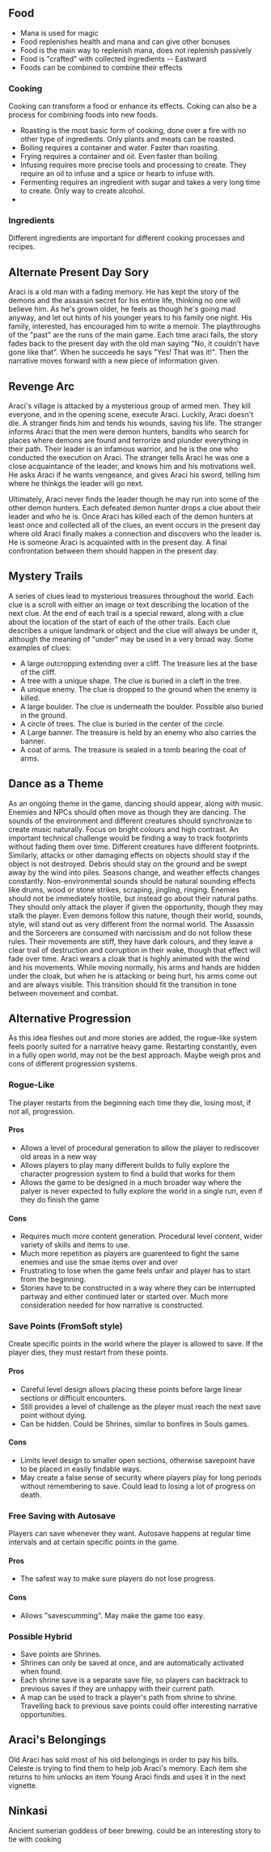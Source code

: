 ## Food
* Mana is used for magic
* Food replenishes health and mana and can give other bonuses
* Food is the main way to replenish mana, does not replenish passively
* Food is "crafted" with collected ingredients -- Eastward
* Foods can be combined to combine their effects
### Cooking
Cooking can transform a food or enhance its effects. Coking can also be a process for combining foods into new foods.

* Roasting is the most basic form of cooking, done over a fire with no other type of ingredients. Only plants and meats can be roasted.
* Boiling requires a container and water. Faster than roasting.
* Frying requires a container and oil. Even faster than boiling.
* Infusing requires more precise tools and processing to create. They require an oil to infuse and a spice or hearb to infuse with.
* Fermenting requires an ingredient with sugar and takes a very long time to create. Only way to create alcohol.
* 

### Ingredients
Different ingredients are important for different cooking processes and recipes.

## Alternate Present Day Sory
Araci is a old man with a fading memory. He has kept the story of the demons and the assassin secret for his entire life, thinking no one will believe him. As he's grown older, he feels as though he's going mad anyway, and let out hints of his younger years to his family one night. His family, interested, has encouraged him to write a memoir. The playthroughs of the "past" are the runs of the main game. Each time araci fails, the story fades back to the present day with the old man saying "No, it couldn't have gone like that". When he succeeds he says "Yes! That was it!". Then the narrative moves forward with a new piece of information given.

## Revenge Arc

Araci's village is attacked by a mysterious group of armed men. They kill everyone, and in the opening scene, execute Araci. Luckily, Araci doesn't die. A stranger finds him and tends his wounds, saving his life. The stranger informs Araci that the men were demon hunters, bandits who search for places where demons are found and terrorize and plunder everything in their path. Their leader is an infamous warrior, and he is the one who conducted the execution on Araci. The stranger tells Araci he was one a close acquaintance of the leader, and knows him and his motivations well. He asks Araci if he wants vengeance, and gives Araci his sword, telling him where he thinkgs the leader will go next.

Ultimately, Araci never finds the leader though he may run into some of the other demon hunters. Each defeated demon hunter drops a clue about their leader and who he is. Once Araci has killed each of the demon hunters at least once and collected all of the clues, an event occurs in the present day where old Araci finally makes a connection and discovers who the leader is. He is someone Araci is acquainted with in the present day. A final confrontation between them should happen in the present day.

## Mystery Trails

A series of clues lead to mysterious treasures throughout the world. Each clue is a scroll with either an image or text describing the location of the next clue. At the end of each trail is a special reward, along with a clue about the location of the start of each of the other trails.
Each clue describes a unique landmark or object and the clue will always be under it, although the meaning of "under" may be used in a very broad way.
Some examples of clues:
* A large outcropping extending over a cliff. The treasure lies at the base of the cliff.
* A tree with a unique shape. The clue is buried in a cleft in the tree.
* A unique enemy. The clue is dropped to the ground when the enemy is killed.
* A large boulder. The clue is underneath the boulder. Possible also buried in the ground.
* A circle of trees. The clue is buried in the center of the circle.
* A Large banner. The treasure is held by an enemy who also carries the banner.
* A coat of arms. The treasure is sealed in a tomb bearing the coat of arms.

## Dance as a Theme
As an ongoing theme in the game, dancing should appear, along with music. Enemies and NPCs should often move as though they are dancing. The sounds of the environment and different creatures should synchronize to create music naturally. Focus on bright colours and high contrast.
An important technical challenge would be finding a way to track footprints without fading them over time. Different creatures have different footprints. Similarly, attacks or other damaging effects on objects should stay if the object is not destroyed. Debris should stay on the ground and be swept away by the wind into piles. Seasons change, and weather effects changes constantly. Non-environmental sounds should be natural sounding effects like drums, wood or stone strikes, scraping, jingling, ringing.
Enemies should not be immediately hostile, but instead go about their natural paths. They should only attack the player if given the opportunity, though they may stalk the player. Even demons follow this nature, though their world, sounds, style, will stand out as very different from the normal world.
The Assassin and the Sorcerers are consumed with narcissism and do not follow these rules. Their movements are stiff, they have dark colours, and they leave a clear trail of destruction and corruption in their wake, though that effect will fade over time. 
Araci wears a cloak that is highly animated with the wind and his movements. While moving normally, his arms and hands are hidden under the cloak, but when he is attacking or being hurt, his arms come out and are always visible. This transition should fit the transition in tone between movement and combat.

## Alternative Progression
As this idea fleshes out and more stories are added, the rogue-like system feels poorly suited for a narrative heavy game. Restarting constantly, even in a fully open world, may not be the best approach. Maybe weigh pros and cons of different progression systems.
### Rogue-Like
The player restarts from the beginning each time they die, losing most, if not all, progression.
#### Pros
* Allows a level of procedural generation to allow the player to rediscover old areas in a new way
* Allows players to play many different builds to fully explore the character progression system to find a build that works for them
* Allows the game to be designed in a much broader way where the palyer is never expected to fully explore the world in a single run, even if they do finish the game
#### Cons
* Requires much more content generation. Procedural level content, wider variety of skills and items to use.
* Much more repetition as players are guarenteed to fight the same enemies and use the smae items over and over
* Frustrating to lose when the game feels unfair and player has to start from the beginning.
* Stories have to be constructed in a way where they can be interrupted partway and either continued later or started over. Much more consideration needed for how narrative is constructed.
### Save Points (FromSoft style)
Create specific points in the world where the player is allowed to save. If the player dies, they must restart from these points.
#### Pros
* Careful level design allows placing these points before large linear sections or difficult encounters.
* Still provides a level of challenge as the player must reach the next save point without dying.
* Can be hidden. Could be Shrines, similar to bonfires in Souls games.
#### Cons
* Limits level design to smaller open sections, otherwise savepoint have to be placed in easily findable ways.
* May create a false sense of security where players play for long periods without remembering to save. Could lead to losing a lot of progress on death.
### Free Saving with Autosave
Players can save whenever they want. Autosave happens at regular time intervals and at certain specific points in the game.
#### Pros
* The safest way to make sure players do not lose progress.
#### Cons
* Allows "savescumming". May make the game too easy.

### Possible Hybrid
* Save points are Shrines.
* Shrines can only be saved at once, and are automatically activated when found.
* Each shrine save is a separate save file, so players can backtrack to previous saves if they are unhappy with their current path.
* A map can be used to track a player's path from shrine to shrine. Travelling back to previous save points could offer interesting narrative opportunities.

## Araci's Belongings
Old Araci has sold most of his old belongings in order to pay his bills. Celeste is trying to find them to help job Araci's memory. Each item she returns to him unlocks an item Young Araci finds and uses it in the next vignette. 

## Ninkasi
Ancient sumerian goddess of beer brewing. could be an interesting story to tie with cooking